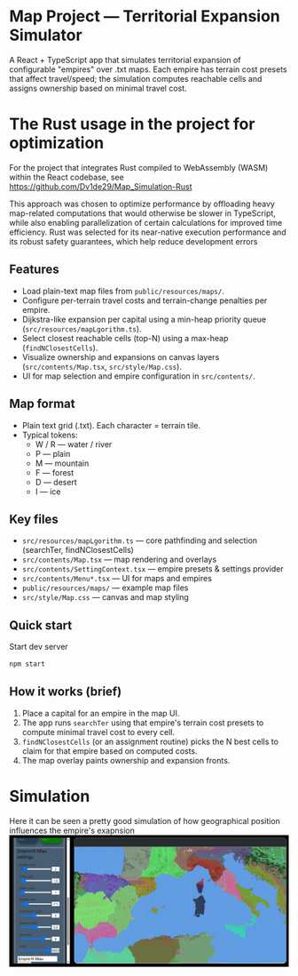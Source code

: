 # Map Project — Territorial Expansion Simulator

A React + TypeScript app that simulates territorial expansion of configurable "empires" over .txt maps. Each empire has terrain cost presets that affect travel/speed; the simulation computes reachable cells and assigns ownership based on minimal travel cost.


# The Rust usage in the project for optimization
For the project that integrates Rust compiled to WebAssembly (WASM) within the React codebase, see https://github.com/Dv1de29/Map_Simulation-Rust

This approach was chosen to optimize performance by offloading heavy map-related computations that would otherwise be slower in TypeScript, while also enabling parallelization of certain calculations for improved time efficiency. Rust was selected for its near-native execution performance and its robust safety guarantees, which help reduce development errors


## Features
- Load plain-text map files from `public/resources/maps/`.
- Configure per-terrain travel costs and terrain-change penalties per empire.
- Dijkstra-like expansion per capital using a min-heap priority queue (`src/resources/mapLgorithm.ts`).
- Select closest reachable cells (top-N) using a max-heap (`findNClosestCells`).
- Visualize ownership and expansions on canvas layers (`src/contents/Map.tsx`, `src/style/Map.css`).
- UI for map selection and empire configuration in `src/contents/`.

## Map format
- Plain text grid (.txt). Each character = terrain tile.
- Typical tokens:
  - W / R — water / river
  - P — plain
  - M — mountain
  - F — forest
  - D — desert
  - I — ice

## Key files
- `src/resources/mapLgorithm.ts` — core pathfinding and selection (searchTer, findNClosestCells)
- `src/contents/Map.tsx` — map rendering and overlays
- `src/contents/SettingContext.tsx` — empire presets & settings provider
- `src/contents/Menu*.tsx` — UI for maps and empires
- `public/resources/maps/` — example map files
- `src/style/Map.css` — canvas and map styling

## Quick start
Start dev server
```sh
npm start
```


## How it works (brief)
1. Place a capital for an empire in the map UI.
2. The app runs `searchTer` using that empire's terrain cost presets to compute minimal travel cost to every cell.
3. `findNClosestCells` (or an assignment routine) picks the N best cells to claim for that empire based on computed costs.
4. The map overlay paints ownership and expansion fronts.

# Simulation
Here it can be seen a pretty good simulation of how geographical position influences the empire's exapnsion
![Game Example](public/screenshots/demonstration_image.png)
